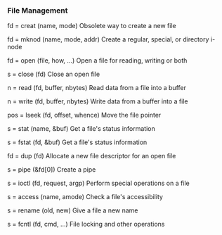 ### File Management

fd = creat (name, mode)
Obsolete way to create a new file

fd = mknod (name, mode, addr)
Create a regular, special, or directory i-node

fd = open (file, how, ...)
Open a file for reading, writing or both

s = close (fd)
Close an open file

n = read (fd, buffer, nbytes)
Read data from a file into a buffer

n = write (fd, buffer, nbytes)
Write data from a buffer into a file

pos = lseek (fd, offset, whence)
Move the file pointer

s = stat (name, &buf)
Get a file's status information

s = fstat (fd, &buf)
Get a file's status information

fd = dup (fd)
Allocate a new file descriptor for an open file

s = pipe (&fd[0])
Create a pipe

s = ioctl (fd, request, argp)
Perform special operations on a file

s = access (name, amode)
Check a file's accessibility

s = rename (old, new)
Give a file a new name

s = fcntl (fd, cmd, ...)
File locking and other operations
